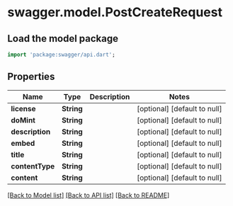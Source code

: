# swagger.model.PostCreateRequest

## Load the model package
```dart
import 'package:swagger/api.dart';
```

## Properties
Name | Type | Description | Notes
------------ | ------------- | ------------- | -------------
**license** | **String** |  | [optional] [default to null]
**doMint** | **String** |  | [optional] [default to null]
**description** | **String** |  | [optional] [default to null]
**embed** | **String** |  | [optional] [default to null]
**title** | **String** |  | [optional] [default to null]
**contentType** | **String** |  | [optional] [default to null]
**content** | **String** |  | [optional] [default to null]

[[Back to Model list]](../README.md#documentation-for-models) [[Back to API list]](../README.md#documentation-for-api-endpoints) [[Back to README]](../README.md)


